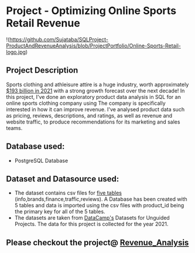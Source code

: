 # Project - Optimizing Online Sports Retail Revenue
!(https://github.com/Sujataba/SQLProject-ProductAndRevenueAnalysis/blob/ProjectPortfolio/Online-Sports-Retail-logo.jpg)
## Project Description
Sports clothing and athleisure attire is a huge industry, worth approximately [$193 billion in 2021](https://www.statista.com/statistics/254489/total-revenue-of-the-global-sports-apparel-market/) with a strong growth forecast over the next decade!
In this project, I've done an exploratory product data analysis in SQL for an online sports clothing company using 
The company is specifically interested in how it can improve revenue. 
I've analysed product data such as pricing, reviews, descriptions, and ratings, as well as revenue and website traffic, to
produce recommendations for its marketing and sales teams.

## Database used:
- PostgreSQL Database 
## Dataset and Datasource used:
- The dataset contains csv files for [five tables](https://github.com/Sujataba/SQLProject-ProductAndRevenueAnalysis/tree/ProjectPortfolio/datasets) (info,brands,finance,traffic,reviews). A Database has been created with 5 tables and data is imported using the csv files with product_id being the primary key for all of the 5 tables.
- The datasets are taken from [DataCamp's](https://www.datacamp.com/) Datasets for Unguided Projects. The data for this project is collected for the year 2021.
## Please checkout the project@ [Revenue_Analysis](https://github.com/Sujataba/SQLProject-ProductAndRevenueAnalysis/blob/ProjectPortfolio/Revenue_Analysis.ipynb)
